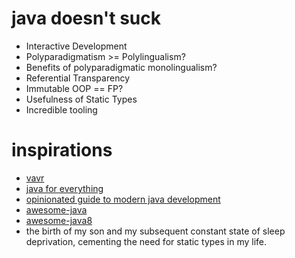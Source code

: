 # java doesn't suck
- Interactive Development
- Polyparadigmatism >= Polylingualism?
- Benefits of polyparadigmatic monolingualism?
- Referential Transparency
- Immutable OOP == FP?
- Usefulness of Static Types
- Incredible tooling

# inspirations
- [vavr](http://www.vavr.io/vavr-docs/)
- [java for everything](https://www.teamten.com/lawrence/writings/java-for-everything.html)
- [opinionated guide to modern java development](http://blog.paralleluniverse.co/2014/05/01/modern-java/)
- [awesome-java](https://github.com/akullpp/awesome-java)
- [awesome-java8](https://github.com/tedyoung/awesome-java8)
- the birth of my son and my subsequent constant state of sleep deprivation, cementing the need for static types in my life.
